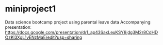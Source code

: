 # miniproject1
Data science bootcamp project using parental leave data
Accompanying presentation: https://docs.google.com/presentation/d/1_ap43SaxLeuKSY8jdg3M2r8CdHDOzKl3XgL1vENzMaE/edit?usp=sharing
